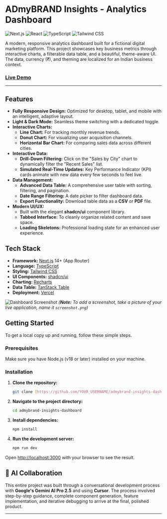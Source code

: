# ADmyBRAND Insights - Analytics Dashboard

![Next.js](https://img.shields.io/badge/Next.js-000000?style=for-the-badge&logo=next.js&logoColor=white) ![React](https://img.shields.io/badge/React-20232A?style=for-the-badge&logo=react&logoColor=61DAFB) ![TypeScript](https://img.shields.io/badge/TypeScript-007ACC?style=for-the-badge&logo=typescript&logoColor=white) ![Tailwind CSS](https://img.shields.io/badge/Tailwind_CSS-38B2AC?style=for-the-badge&logo=tailwind-css&logoColor=white)

A modern, responsive analytics dashboard built for a fictional digital marketing platform. This project showcases key business metrics through interactive charts, a filterable data table, and a beautiful, theme-aware UI. The data, currency (₹), and theming are localized for an Indian business context.

###  [Live Demo](https://ad-my-brand-dashboard-bvuz-6p7oqx7rf-atul-sisodiyas-projects.vercel.app/)

---

##  Features

- **Fully Responsive Design:** Optimized for desktop, tablet, and mobile with an intelligent, adaptive layout.
- **Light & Dark Mode:** Seamless theme switching with a dedicated toggle.
- **Interactive Charts:**
    - **Line Chart:** For tracking monthly revenue trends.
    - **Donut Chart:** For visualizing user acquisition channels.
    - **Horizontal Bar Chart:** For comparing sales data across different cities.
- **Interactive Data:**
    - **Drill-Down Filtering:** Click on the "Sales by City" chart to dynamically filter the "Recent Sales" list.
    - **Simulated Real-Time Updates:** Key Performance Indicator (KPI) cards animate with new data every few seconds to feel live.
- **Data Management:**
    - **Advanced Data Table:** A comprehensive user table with sorting, filtering, and pagination.
    - **Date Range Filtering:** A date picker to filter dashboard data.
    - **Export Functionality:** Download table data as a **CSV** or **PDF** file.
- **Modern UI/UX:**
    - Built with the elegant **shadcn/ui** component library.
    - **Tabbed Interface:** To cleanly organize related content and save space.
    - **Loading Skeletons:** Professional loading state for an enhanced user experience.

## Tech Stack

- **Framework:** [Next.js](https://nextjs.org/) 14+ (App Router)
- **Language:** [TypeScript](https://www.typescriptlang.org/)
- **Styling:** [Tailwind CSS](https://tailwindcss.com/)
- **UI Components:** [shadcn/ui](https://ui.shadcn.com/)
- **Charting:** [Recharts](https://recharts.org/)
- **Data Table:** [TanStack Table](https://tanstack.com/table)
- **Deployment:** [Vercel](https://vercel.com/)

![Dashboard Screenshot](./screenshot.png)
*(**Note:** To add a screenshot, take a picture of your live application, name it `screenshot.png`)*

## Getting Started

To get a local copy up and running, follow these simple steps.

### Prerequisites

Make sure you have Node.js (v18 or later) installed on your machine.

### Installation

1.  **Clone the repository:**
    ```bash
    git clone [https://github.com/YOUR_USERNAME/admybrand-insights-dashboard.git](https://github.com/YOUR_USERNAME/admybrand-insights-dashboard.git)
    ```
2.  **Navigate to the project directory:**
    ```bash
    cd admybrand-insights-dashboard
    ```
3.  **Install dependencies:**
    ```bash
    npm install
    ```
4.  **Run the development server:**
    ```bash
    npm run dev
    ```

Open [http://localhost:3000](http://localhost:3000) with your browser to see the result.

## 🤖 AI Collaboration

This entire project was built through a conversational development process with **Google's Gemini AI Pro 2.5** and using **Cursor**. The process involved step-by-step guidance, complete component generation, feature implementation, and iterative debugging to arrive at the final, polished product.

---
